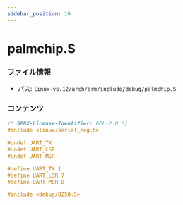 ```yaml
---
sidebar_position: 16
---
```

# palmchip.S

### ファイル情報

- パス: `linux-v6.12/arch/arm/include/debug/palmchip.S`

### コンテンツ

```S
/* SPDX-License-Identifier: GPL-2.0 */
#include <linux/serial_reg.h>

#undef UART_TX
#undef UART_LSR
#undef UART_MSR

#define UART_TX 1
#define UART_LSR 7
#define UART_MSR 8

#include <debug/8250.S>

```
